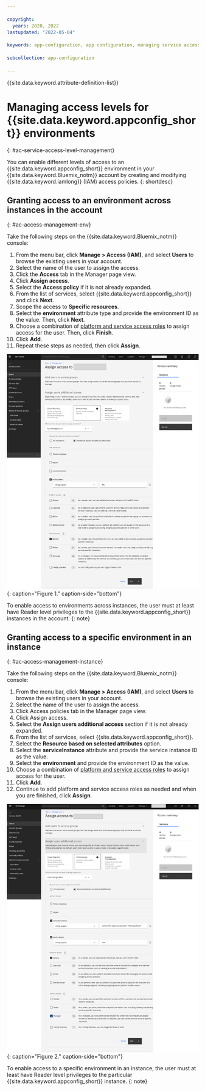```yaml
---

copyright:
  years: 2020, 2022
lastupdated: "2022-05-04"

keywords: app-configuration, app configuration, managing service access, iam, account, environments

subcollection: app-configuration

---
```


{{site.data.keyword.attribute-definition-list}}

# Managing access levels for {{site.data.keyword.appconfig_short}} environments
{: #ac-service-access-level-management}

You can enable different levels of access to an {{site.data.keyword.appconfig_short}} environment in your {{site.data.keyword.Bluemix_notm}} account by creating and modifying {{site.data.keyword.iamlong}} (IAM) access policies.
{: shortdesc}

## Granting access to an environment across instances in the account
{: #ac-access-management-env}

Take the following steps on the {{site.data.keyword.Bluemix_notm}} console:

1. From the menu bar, click **Manage > Access (IAM)**, and select **Users** to browse the existing users in your account.
1. Select the name of the user to assign the access.
1. Click the **Access** tab in the Manager page view.
1. Click **Assign access**.
1. Select the **Access policy** if it is not already expanded.
1. From the list of services, select {{site.data.keyword.appconfig_short}} and click **Next**.
1. Scope the access to **Specific resources**.
1. Select the **environment** attribute type and provide the environment ID as the value. Then, click **Next**.
1. Choose a combination of [platform and service access roles](https://cloud.ibm.com/docs/app-configuration?topic=app-configuration-ac-service-access-management) to assign access for the user. Then, click **Finish**. 
1. Click **Add**.
1. Repeat these steps as needed, then click **Assign**.

![Access to an environment across instances](images/rbac-env.png "Console screen capture"){: caption="Figure 1." caption-side="bottom"}

To enable access to environments across instances, the user must at least have Reader level privileges to the {{site.data.keyword.appconfig_short}} instances in the account.
{: note}  

## Granting access to a specific environment in an instance
{: #ac-access-management-instance}

Take the following steps on the {{site.data.keyword.Bluemix_notm}} console:

1. From the menu bar, click **Manage > Access (IAM)**, and select **Users** to browse the existing users in your account.
1. Select the name of the user to assign the access.
1. Click Access policies tab in the Manager page view.
1. Click Assign access.
1. Select the **Assign users additional access** section if it is not already expanded.
1. From the list of services, select {{site.data.keyword.appconfig_short}}.
1. Select the **Resource based on selected attributes** option.
1. Select the **serviceInstance** attribute and provide the service instance ID as the value.
1. Select the **environment** and provide the environment ID as the value.
1. Choose a combination of [platform and service access roles](https://cloud.ibm.com/docs/app-configuration?topic=app-configuration-ac-service-access-management) to assign access for the user.
1. Click **Add**.
1. Continue to add platform and service access roles as needed and when you are finished, click **Assign**.

![Access to a specific environment in an instance](images/rbac-inst.png "Console screen capture"){: caption="Figure 2." caption-side="bottom"}

To enable access to a specific environment in an instance, the user must at least have Reader level privileges to the particular {{site.data.keyword.appconfig_short}} instance.
{: note}
